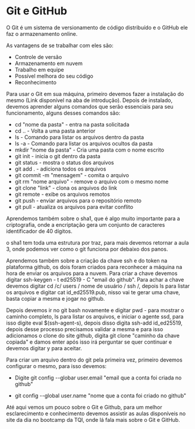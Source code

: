 # Git e GitHub

O Git é um sistema de versionamento de código distribuído e o GitHub ele faz o armazenamento online.

As vantagens de se trabalhar com eles são:

-  Controle de versão
- Armazenamento em nuvem 
- Trabalho em equipe 
- Possível melhora do seu código
- Reconhecimento

Para usar o Git em sua máquina, primeiro devemos fazer a instalação do mesmo (Link disponível na aba de introdução). Depois de instalado, devemos aprender alguns comandos que serão essenciais para seu funcionamento, alguns desses comandos são:

- cd "nome da pasta" - entra na pasta solicitada
- cd .. - Volta a uma pasta anterior 
- ls - Comando para listar os arquivos dentro da pasta
- ls -a - Comando para listar os arquivos ocultos da pasta
- mkdir "nome da pasta" - Cria uma pasta com o nome escrito
- git init - inicia o git dentro da pasta 
- git status - mostra o status dos arquivos 
- git add . - adiciona todos os arquivos
- git commit -m "mensagem" - comita o arquivo
- git rm "nome arquivo" - remove o arquivo com o mesmo nome 
- git clone "link" - clona os arquivos do link 
- git remote - exibe os arquivos remotos 
- git push - enviar arquivos para o repositório remoto 
- git pull - atualiza os arquivos para evitar conflito

Aprendemos também sobre o sha1, que é algo muito importante para a criptografia, onde a encriptação gera um conjunto de caracteres identificador de 40 dígitos.

o  sha1 tem toda uma estrutura por traz, para mais devemos retornar a aula 3, onde podemos ver como o git funciona por debaixo dos panos.

Aprendemos também sobre a criação da chave ssh e do token na plataforma github, os dois foram criados para reconhecer a máquina na hora de enviar os arquivos para a nuvem. Para criar a chave devemos digitar ssh-keygen - t ed25519 - C "email do github". Para achar a chave devemos digitar cd /c/ users / nome de usuário / ssh /, depois ls para listar os arquivos e digitar cat id_ed25519.pub, nisso vai te gerar uma chave, basta copiar a mesma e jogar no github.

Depois devemos ir no git bash novamente e digitar pwd - para mostrar o caminho completo, ls para listar os arquivos, e iniciar o agente ssd, para isso digite eval $(ssh-agent-s), depois disso digita ssh-add id_ed25519, depois desse processo precisamos validar a mesma e para isso adicionamos o clone do site github, digita  git clone "caminho da chave copiada" e damos enter após isso irá perguntar se quer continuar e devemos digitar y para aceitar.

Para criar um arquivo dentro do git pela primeira vez, primeiro devemos configurar o mesmo, para isso devemos:

- Digite git config --globar user.email "email que a conta foi criada no github"

- git config --global user.name "nome que a conta foi criado no github"

Até aqui vemos um pouco sobre o Git e Github, para um melhor esclarecimento e conhecimento devemos assistir as aulas disponíveis no site da dia no bootcamp da TQI, onde lá fala mais sobre o Git e GitHub.





